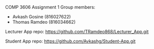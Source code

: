 COMP 3606 Assignment 1 
Group members: 
-	Avkash Gosine (816027622)
-	Thomas Ramdeo (816034662)

Lecturer App repo: https://github.com/TRamdeo868/Lecturer_App.git

Student App repo: https://github.com/Avkashg/Student-App.git
